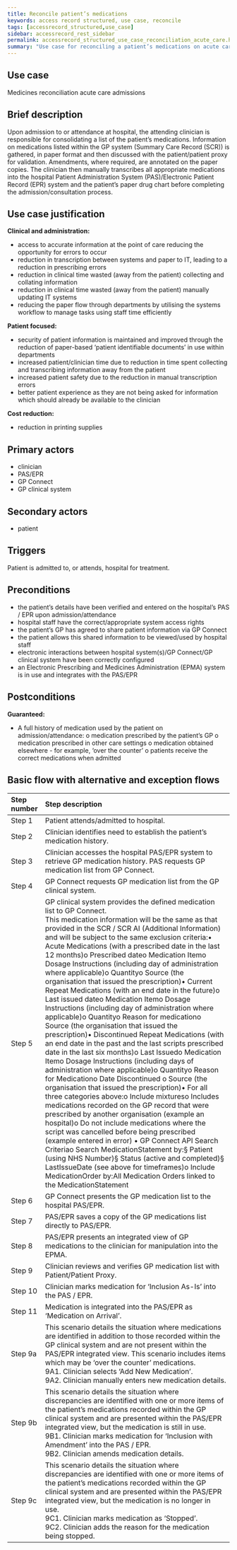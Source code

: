 ```yaml
---
title: Reconcile patient’s medications
keywords: access record structured, use case, reconcile
tags: [accessrecord_structured,use_case]
sidebar: accessrecord_rest_sidebar
permalink: accessrecord_structured_use_case_reconciliation_acute_care.html
summary: "Use case for reconciling a patient’s medications on acute care admission"
---
```


## Use case ##

Medicines reconciliation acute care admissions

## Brief description ##
Upon admission to or attendance at hospital, the attending clinician is responsible for consolidating a list of the patient’s medications. Information on medications listed within the GP system (Summary Care Record (SCR)) is gathered, in paper format and then discussed with the patient/patient proxy for validation. Amendments, where required, are annotated on the paper copies. The clinician then manually transcribes all appropriate medications into the hospital Patient Administration System (PAS)/Electronic Patient Record (EPR) system and the patient’s paper drug chart before completing the admission/consultation process.

## Use case justification ##

**Clinical and administration:**
-	access to accurate information at the point of care reducing the opportunity for errors to occur
-	reduction in transcription between systems and paper to IT, leading to a reduction in prescribing errors
-	reduction in clinical time wasted (away from the patient) collecting and collating information
-	reduction in clinical time wasted (away from the patient) manually updating IT systems
-	reducing the paper flow through departments by utilising the systems workflow to manage tasks using staff time efficiently

**Patient focused:**
-	security of patient information is maintained and improved through the reduction of paper-based ‘patient identifiable documents’ in use within departments
-	increased patient/clinician time due to reduction in time spent collecting and transcribing information away from the patient
-	increased patient safety due to the reduction in manual transcription errors
-	better patient experience as they are not being asked for information which should already be available to the clinician

**Cost reduction:**
-	reduction in printing supplies

## Primary actors ##
-	clinician
-	PAS/EPR
-	GP Connect
-	GP clinical system

## Secondary actors ##

-	patient

## Triggers ##

Patient is admitted to, or attends, hospital for treatment.

## Preconditions ##

-	the patient’s details have been verified and entered on the hospital’s PAS / EPR upon admission/attendance
-	hospital staff have the correct/appropriate system access rights
-	the patient’s GP has agreed to share patient information via GP Connect
-	the patient allows this shared information to be viewed/used by hospital staff
-	electronic interactions between hospital system(s)/GP Connect/GP clinical system have been correctly configured
-	an Electronic Prescribing and Medicines Administration (EPMA) system is in use and integrates with the PAS/EPR

## Postconditions ##

**Guaranteed:**
-	A full history of medication used by the patient on admission/attendance:
o	medication prescribed by the patient’s GP
o	medication prescribed in other care settings
o	medication obtained elsewhere \- for example, ‘over the counter’
o	patients receive the correct medications when admitted

## Basic flow with alternative and exception flows ##
| Step number | Step description                                                                                                                                                                                                                                                                                                                                                                                                                                                                                                                                                                                                                                                                                                                                                                                                                                                                                                                                                                                                                                                                                                                                                                                                                                                                                                                                                                                                                                                                                                                                                                                                                                                                                                                                                                                                                                                                             |
|:-------------|:----------------------------------------------------------------------------------------------------------------------------------------------------------------------------------------------------------------------------------------------------------------------------------------------------------------------------------------------------------------------------------------------------------------------------------------------------------------------------------------------------------------------------------------------------------------------------------------------------------------------------------------------------------------------------------------------------------------------------------------------------------------------------------------------------------------------------------------------------------------------------------------------------------------------------------------------------------------------------------------------------------------------------------------------------------------------------------------------------------------------------------------------------------------------------------------------------------------------------------------------------------------------------------------------------------------------------------------------------------------------------------------------------------------------------------------------------------------------------------------------------------------------------------------------------------------------------------------------------------------------------------------------------------------------------------------------------------------------------------------------------------------------------------------------------------------------------------------------------------------------------------------------|
| Step  1     | Patient attends/admitted to  hospital.                                                                                                                                                                                                                                                                                                                                                                                                                                                                                                                                                                                                                                                                                                                                                                                                                                                                                                                                                                                                                                                                                                                                                                                                                                                                                                                                                                                                                                                                                                                                                                                                                                                                                                                                                                                                                                                       |
| Step  2     | Clinician  identifies need to establish the patient’s medication history.                                                                                                                                                                                                                                                                                                                                                                                                                                                                                                                                                                                                                                                                                                                                                                                                                                                                                                                                                                                                                                                                                                                                                                                                                                                                                                                                                                                                                                                                                                                                                                                                                                                                                                                                                                                                                    |
| Step  3     | Clinician  accesses the hospital PAS/EPR system to retrieve GP medication history. PAS  requests GP medication list from GP Connect.                                                                                                                                                                                                                                                                                                                                                                                                                                                                                                                                                                                                                                                                                                                                                                                                                                                                                                                                                                                                                                                                                                                                                                                                                                                                                                                                                                                                                                                                                                                                                                                                                                                                                                                                                         |
| Step  4     | GP  Connect requests GP medication list from the GP clinical system.                                                                                                                                                                                                                                                                                                                                                                                                                                                                                                                                                                                                                                                                                                                                                                                                                                                                                                                                                                                                                                                                                                                                                                                                                                                                                                                                                                                                                                                                                                                                                                                                                                                                                                                                                                                                                         |
| Step  5     | GP  clinical system provides the defined medication list to GP Connect.<br> This medication information will be the same as  that provided in the SCR / SCR AI (Additional Information) and will be  subject to the same exclusion criteria:•                       Acute Medications (with a prescribed date in  the last 12 months)o     Prescribed dateo     Medication Itemo     Dosage Instructions (including day of  administration where applicable)o     Quantityo     Source (the organisation that issued the  prescription)•                       Current Repeat Medications (with an end date  in the future)o     Last issued dateo     Medication Itemo     Dosage Instructions (including day of  administration where applicable)o     Quantityo     Reason for medicationo     Source (the organisation that issued the  prescription)•                       Discontinued Repeat Medications (with an end  date in the past and the last scripts prescribed date in the last six months)o     Last Issuedo     Medication Itemo     Dosage Instructions (including days of  administration where applicable)o     Quantityo     Reason for Medicationo     Date Discontinued o     Source (the organisation that issued the  prescription)•                       For all three categories above:o     Include mixtureso     Includes medications recorded on the GP  record that were prescribed by another organisation (example an hospital)o     Do not include medications where the script  was cancelled before being prescribed (example entered in error) •                       GP Connect API Search Criteriao     Search MedicationStatement  by:§    Patient (using NHS Number)§    Status (active and completed)§    LastIssueDate (see  above for timeframes)o     Include MedicationOrder  by:All  Medication Orders linked to the MedicationStatement  |
| Step  6     | GP Connect presents the GP  medication list to the hospital PAS/EPR.                                                                                                                                                                                                                                                                                                                                                                                                                                                                                                                                                                                                                                                                                                                                                                                                                                                                                                                                                                                                                                                                                                                                                                                                                                                                                                                                                                                                                                                                                                                                                                                                                                                                                                                                                                                                                         |
| Step  7     | PAS/EPR  saves a copy of the GP medications list directly to PAS/EPR.                                                                                                                                                                                                                                                                                                                                                                                                                                                                                                                                                                                                                                                                                                                                                                                                                                                                                                                                                                                                                                                                                                                                                                                                                                                                                                                                                                                                                                                                                                                                                                                                                                                                                                                                                                                                                        |
| Step  8     | PAS/EPR  presents an integrated view of GP medications to the clinician for  manipulation into the EPMA.                                                                                                                                                                                                                                                                                                                                                                                                                                                                                                                                                                                                                                                                                                                                                                                                                                                                                                                                                                                                                                                                                                                                                                                                                                                                                                                                                                                                                                                                                                                                                                                                                                                                                                                                                                                     |
| Step  9     | Clinician  reviews and verifies GP medication list with Patient/Patient Proxy.                                                                                                                                                                                                                                                                                                                                                                                                                                                                                                                                                                                                                                                                                                                                                                                                                                                                                                                                                                                                                                                                                                                                                                                                                                                                                                                                                                                                                                                                                                                                                                                                                                                                                                                                                                                                               |
| Step  10    | Clinician marks medication  for ‘Inclusion As-Is’ into the PAS / EPR.                                                                                                                                                                                                                                                                                                                                                                                                                                                                                                                                                                                                                                                                                                                                                                                                                                                                                                                                                                                                                                                                                                                                                                                                                                                                                                                                                                                                                                                                                                                                                                                                                                                                                                                                                                                                                        |
| Step  11    | Medication is integrated  into the PAS/EPR as ‘Medication on Arrival’.                                                                                                                                                                                                                                                                                                                                                                                                                                                                                                                                                                                                                                                                                                                                                                                                                                                                                                                                                                                                                                                                                                                                                                                                                                                                                                                                                                                                                                                                                                                                                                                                                                                                                                                                                                                                                       |
| Step  9a    | This scenario details the  situation where medications are identified in addition to those recorded  within the GP clinical system and are not present within the PAS/EPR integrated  view. This scenario includes items which may be ‘over the counter’   medications.<br>9A1.       Clinician selects ‘Add New Medication’.<br>9A2.       Clinician manually enters new medication details.                                                                                                                                                                                                                                                                                                                                                                                                                                                                                                                                                                                                                                                                                                                                                                                                                                                                                                                                                                                                                                                                                                                                                                                                                                                                                                                                                                                                                                                                                                |
| Step  9b    | This scenario details the  situation where discrepancies are identified with one or more items of the  patient’s medications recorded within the GP clinical system and are  presented within the PAS/EPR integrated view, but the medication is still in  use.<br>9B1.       Clinician marks medication for ‘Inclusion with Amendment’   into the PAS / EPR.<br>9B2.       Clinician amends medication details.                                                                                                                                                                                                                                                                                                                                                                                                                                                                                                                                                                                                                                                                                                                                                                                                                                                                                                                                                                                                                                                                                                                                                                                                                                                                                                                                                                                                                                                                             |
| Step  9c    | This scenario details the  situation where discrepancies are identified with one or more items of the  patient’s medications recorded within the GP clinical system and are  presented within the PAS/EPR integrated view, but the medication is no longer  in use.<br>9C1.       Clinician marks medication as ‘Stopped’.<br>9C2.       Clinician adds the reason for the medication being stopped.                                                                                                                                                                                                                                                                                                                                                                                                                                                                                                                                                                                                                                                                                                                                                                                                                                                                                                                                                                                                                                                                                                                                                                                                                                                                                                                                                                                                                                                                                         |
